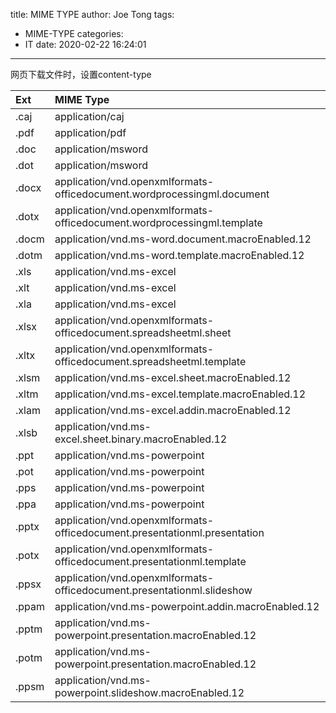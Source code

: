 title: MIME TYPE
author: Joe Tong
tags:
  - MIME-TYPE
categories:  
  - IT 
date: 2020-02-22 16:24:01
---

网页下载文件时，设置content-type


|Ext|MIME Type|
|:--|:--|
|.caj| application/caj
|.pdf|application/pdf
|.doc|	application/msword
|.dot|	application/msword
|.docx|	application/vnd.openxmlformats-officedocument.wordprocessingml.document
|.dotx|	application/vnd.openxmlformats-officedocument.wordprocessingml.template
|.docm|	application/vnd.ms-word.document.macroEnabled.12
|.dotm|	application/vnd.ms-word.template.macroEnabled.12
|.xls|	application/vnd.ms-excel
|.xlt|	application/vnd.ms-excel
|.xla|	application/vnd.ms-excel
|.xlsx|	application/vnd.openxmlformats-officedocument.spreadsheetml.sheet
|.xltx|	application/vnd.openxmlformats-officedocument.spreadsheetml.template
|.xlsm|	application/vnd.ms-excel.sheet.macroEnabled.12
|.xltm|	application/vnd.ms-excel.template.macroEnabled.12
|.xlam|	application/vnd.ms-excel.addin.macroEnabled.12
|.xlsb|	application/vnd.ms-excel.sheet.binary.macroEnabled.12
|.ppt|	application/vnd.ms-powerpoint
|.pot|	application/vnd.ms-powerpoint
|.pps|	application/vnd.ms-powerpoint
|.ppa|	application/vnd.ms-powerpoint
|.pptx|	application/vnd.openxmlformats-officedocument.presentationml.presentation
|.potx|	application/vnd.openxmlformats-officedocument.presentationml.template
|.ppsx|	application/vnd.openxmlformats-officedocument.presentationml.slideshow
|.ppam|	application/vnd.ms-powerpoint.addin.macroEnabled.12
|.pptm|	application/vnd.ms-powerpoint.presentation.macroEnabled.12
|.potm|	application/vnd.ms-powerpoint.presentation.macroEnabled.12
|.ppsm|	application/vnd.ms-powerpoint.slideshow.macroEnabled.12

